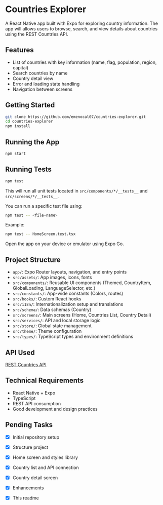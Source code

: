 # Countries Explorer

A React Native app built with Expo for exploring country information. The app will allows users to browse, search, and view details about countries using the REST Countries API.

## Features

- List of countries with key information (name, flag, population, region, capital)
- Search countries by name
- Country detail view
- Error and loading state handling
- Navigation between screens

## Getting Started

```bash
git clone https://github.com/emenocal07/countries-explorer.git
cd countries-explorer
npm install
```

## Running the App

```bash
npm start
```

## Running Tests

```bash
npm test
```

This will run all unit tests located in `src/components/*/__tests__` and `src/screens/*/__tests__`.

You can run a specific test file using:

```bash
npm test -- <file-name>
```

Example:
```bash
npm test -- HomeScreen.test.tsx
```

Open the app on your device or emulator using Expo Go.

## Project Structure

- `app/`: Expo Router layouts, navigation, and entry points
- `src/assets/`: App images, icons, fonts
- `src/components/`: Reusable UI components (Themed, CountryItem, GlobalLoading, LanguageSelector, etc.)
- `src/constants/`: App-wide constants (Colors, routes)
- `src/hooks/`: Custom React hooks
- `src/i18n/`: Internationalization setup and translations
- `src/schema/`: Data schemas (Country)
- `src/screens/`: Main screens (Home, Countries List, Country Detail)
- `src/services/`: API and local storage logic
- `src/store/`: Global state management
- `src/theme/`: Theme configuration
- `src/types/`: TypeScript types and environment definitions

## API Used

[REST Countries API](https://restcountries.com/)

## Technical Requirements

- React Native + Expo
- TypeScript
- REST API consumption
- Good development and design practices

## Pending Tasks

- [X] Initial repository setup
- [X] Structure project
- [X] Home screen and styles library
- [X] Country list and API connection
- [X] Country detail screen
- [X] Enhancements
- [X] This readme



